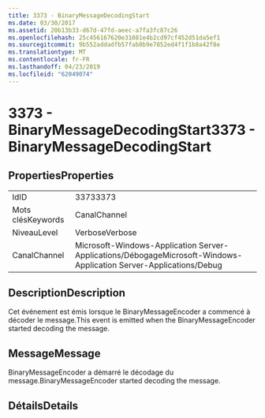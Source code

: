 ```yaml
---
title: 3373 - BinaryMessageDecodingStart
ms.date: 03/30/2017
ms.assetid: 20b13b33-d67d-47fd-aeec-a7fa3fc87c26
ms.openlocfilehash: 25c456167620e31081e4b2cd97cf452d51da5ef1
ms.sourcegitcommit: 9b552addadfb57fab0b9e7852ed4f1f1b8a42f8e
ms.translationtype: MT
ms.contentlocale: fr-FR
ms.lasthandoff: 04/23/2019
ms.locfileid: "62049074"
---
```

# <a name="3373---binarymessagedecodingstart"></a><span data-ttu-id="98a87-102">3373 - BinaryMessageDecodingStart</span><span class="sxs-lookup"><span data-stu-id="98a87-102">3373 - BinaryMessageDecodingStart</span></span>
## <a name="properties"></a><span data-ttu-id="98a87-103">Properties</span><span class="sxs-lookup"><span data-stu-id="98a87-103">Properties</span></span>  
  
|||  
|-|-|  
|<span data-ttu-id="98a87-104">Id</span><span class="sxs-lookup"><span data-stu-id="98a87-104">ID</span></span>|<span data-ttu-id="98a87-105">3373</span><span class="sxs-lookup"><span data-stu-id="98a87-105">3373</span></span>|  
|<span data-ttu-id="98a87-106">Mots clés</span><span class="sxs-lookup"><span data-stu-id="98a87-106">Keywords</span></span>|<span data-ttu-id="98a87-107">Canal</span><span class="sxs-lookup"><span data-stu-id="98a87-107">Channel</span></span>|  
|<span data-ttu-id="98a87-108">Niveau</span><span class="sxs-lookup"><span data-stu-id="98a87-108">Level</span></span>|<span data-ttu-id="98a87-109">Verbose</span><span class="sxs-lookup"><span data-stu-id="98a87-109">Verbose</span></span>|  
|<span data-ttu-id="98a87-110">Canal</span><span class="sxs-lookup"><span data-stu-id="98a87-110">Channel</span></span>|<span data-ttu-id="98a87-111">Microsoft-Windows-Application Server-Applications/Débogage</span><span class="sxs-lookup"><span data-stu-id="98a87-111">Microsoft-Windows-Application Server-Applications/Debug</span></span>|  
  
## <a name="description"></a><span data-ttu-id="98a87-112">Description</span><span class="sxs-lookup"><span data-stu-id="98a87-112">Description</span></span>  
 <span data-ttu-id="98a87-113">Cet événement est émis lorsque le BinaryMessageEncoder a commencé à décoder le message.</span><span class="sxs-lookup"><span data-stu-id="98a87-113">This event is emitted when the BinaryMessageEncoder started decoding the message.</span></span>  
  
## <a name="message"></a><span data-ttu-id="98a87-114">Message</span><span class="sxs-lookup"><span data-stu-id="98a87-114">Message</span></span>  
 <span data-ttu-id="98a87-115">BinaryMessageEncoder a démarré le décodage du message.</span><span class="sxs-lookup"><span data-stu-id="98a87-115">BinaryMessageEncoder started decoding the message.</span></span>  
  
## <a name="details"></a><span data-ttu-id="98a87-116">Détails</span><span class="sxs-lookup"><span data-stu-id="98a87-116">Details</span></span>
